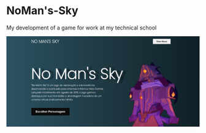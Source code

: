 # NoMan's-Sky
My development of a game for work at my technical school

<img src="assets/imgs/capa.png">

